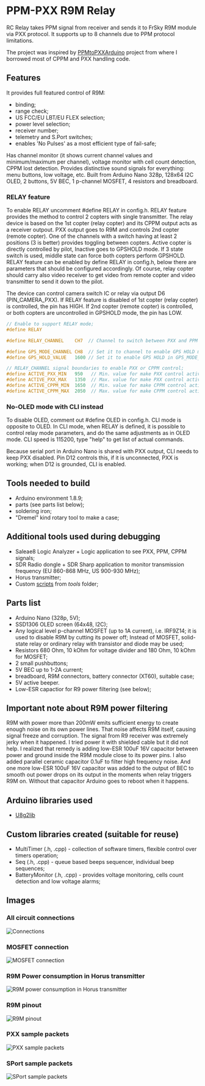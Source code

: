 # PPM-PXX R9M Relay

RC Relay takes PPM signal from receiver and sends it to FrSky R9M module via PXX protocol. It supports up to 8 channels due to PPM protocol limitations.

The project was inspired by [PPMtoPXXArduino](https://github.com/MichaelCWarren/PPMtoPXXArduino) project from where I borrowed most of CPPM and PXX handling code.

## Features

It provides full featured control of R9M:
* binding;
* range check;
* US FCC/EU LBT/EU FLEX selection;
* power level selection;
* receiver number;
* telemetry and S.Port switches;
* enables 'No Pulses' as a most efficient type of fail-safe;

Has channel monitor (it shows current channel values and minimum/maximum per channel), voltage monitor with cell count detection, CPPM lost detection.
Provides distinctive sound signals for everything: menu buttons, low voltage, etc.
Built from Arduino Nano 328p, 128x64 I2C OLED, 2 buttons, 5V BEC, 1 p-channel MOSFET, 4 resistors and breadboard.

### RELAY feature
To enable RELAY uncomment #define RELAY in config.h.
RELAY feature provides the method to control 2 copters with single transmitter. The relay device is based on the 1st copter (relay copter) and its CPPM output acts as a receiver outpout.
PXX output goes to R9M and controls 2nd copter (remote copter). One of the channels with a switch having at least 2 positions (3 is better) provides toggling between copters.
Active copter is directly controlled by pilot, Inactive goes to GPSHOLD mode. If 3 state switch is used, middle state can force both copters perform GPSHOLD.
RELAY feature can be enabled by define RELAY in config.h, below there are parameters that should be configured accordingly.
Of course, relay copter should carry also video receiver to get video from remote copter and video transmitter to send it down to the pilot.

The device can control camera switch IC or relay via output D6 (PIN_CAMERA_PXX). If RELAY feature is disabled of 1st copter (relay copter) is controlled, the pin has HIGH.
If 2nd copter (remote copter) is controlled, or both copters are uncontrolled in GPSHOLD mode, the pin has LOW.

```C
// Enable to support RELAY mode;
#define RELAY

#define RELAY_CHANNEL    CH7  // Channel to switch between PXX and PPM control; Allowed only channels CH5..CH8;

#define GPS_MODE_CHANNEL CH8  // Set it to channel to enable GPS HOLD mode; Allowed only channels CH5..CH8;
#define GPS_HOLD_VALUE   1600 // Set it to enable GPS HOLD in GPS_MODE_CHANNEL on both relay and mission drone;

// RELAY_CHANNEL signal boundaries to enable PXX or CPPM control;
#define ACTIVE_PXX_MIN   950   // Min. value for make PXX control active;
#define ACTIVE_PXX_MAX   1350  // Max. value for make PXX control active;
#define ACTIVE_CPPM_MIN  1650  // Min. value for make CPPM control active;
#define ACTIVE_CPPM_MAX  2050  // Max. value for make CPPM control active;
```

### No-OLED mode with CLI instead
To disable OLED, comment out #define OLED in config.h.
CLI mode is opposite to OLED. In CLI mode, when RELAY is defined, it is possible to control relay mode parameters, and do the same adjustments as in OLED mode.
CLI speed is 115200, type "help" to get list of actual commands.

Because serial port in Arduino Nano is shared with PXX output, CLI needs to keep PXX disabled. 
Pin D12 controls this, if it is unconnected, PXX is working; when D12 is grounded, CLI is enabled.

## Tools needed to build

* Arduino environment 1.8.9;
* parts (see parts list below);
* soldering iron;
* "Dremel" kind rotary tool to make a case;

## Additional tools used during debugging

* Saleae8 Logic Analyzer + Logic application to see PXX, PPM, CPPM signals;
* SDR Radio dongle + SDR Sharp application to monitor transmission frequency (EU 860-868 MHz, US 900-930 MHz);
* Horus transmitter;
* Custom [scripts](tools/readme.md) from *tools* folder;

## Parts list

* Arduino Nano (328p, 5V);
* SSD1306 OLED screen (64x48, I2C);
* Any logical level p-channel MOSFET (up to 1A current), i.e. IRF9Z14; it is used to disable R9M by cutting its power off;
  Instead of MOSFET, solid-state relay or ordinary relay with transistor and diode may be used;
* Resistors 680 Ohm, 10 kOhm for voltage divider and 180 Ohm, 10 kOhm for MOSFET;
* 2 small pushbuttons;
* 5V BEC up to 1-2A current;
* breadboard, R9M connectors, battery connector (XT60), suitable case;
* 5V active beeper.
* Low-ESR capactior for R9 power filtering (see below);

## Important note about R9M power filtering

R9M with power more than 200mW emits sufficient energy to create enough noise on its own power lines.
That noise affects R9M itself, causing signal freeze and corruption. The signal from R9 receiver was extremely jerky when it happened.
I tried power it with shielded cable but it did not help. 
I realized that remedy is adding low-ESR 100uF 16V capacitor between power and ground inside the R9M module close to its power pins.
I also added parallel ceramic capacitor 0.1uF to filter high frequency noise.
And one more low-ESR 100uF 16V capacitor was added to the output of BEC to smooth out power drops on its output in the moments when relay triggers R9M on.
Without that capacitor Arduino goes to reboot when it happens.

## Arduino libraries used

* [U8g2lib](https://github.com/olikraus/u8g2 "U8g2lib")

## Custom libraries created (suitable for reuse)

* MultiTimer (.h, .cpp) - collection of software timers, flexible control over timers operation;
* Seq (.h, .cpp) - queue based beeps sequencer, individual beep sequences;
* BatteryMonitor (.h, .cpp) - provides voltage monitoring, cells count detection and low voltage alarms;

## Images

### All circuit connections
![Connections](docs/all_connections.PNG)

### MOSFET connection
![MOSFET connection](docs/MOSFET.PNG)

### R9M Power consumption in Horus transmitter
![R9M power consumption in Horus transmitter](docs/R9M_power_consumption.PNG)

### R9M pinout
![R9M pinout](docs/R9M_pinout.PNG)

### PXX sample packets
![PXX sample packets](docs/PXX_capture.PNG)

### SPort sample packets
![SPort sample packets](docs/R9M_SPort_capture.PNG)
